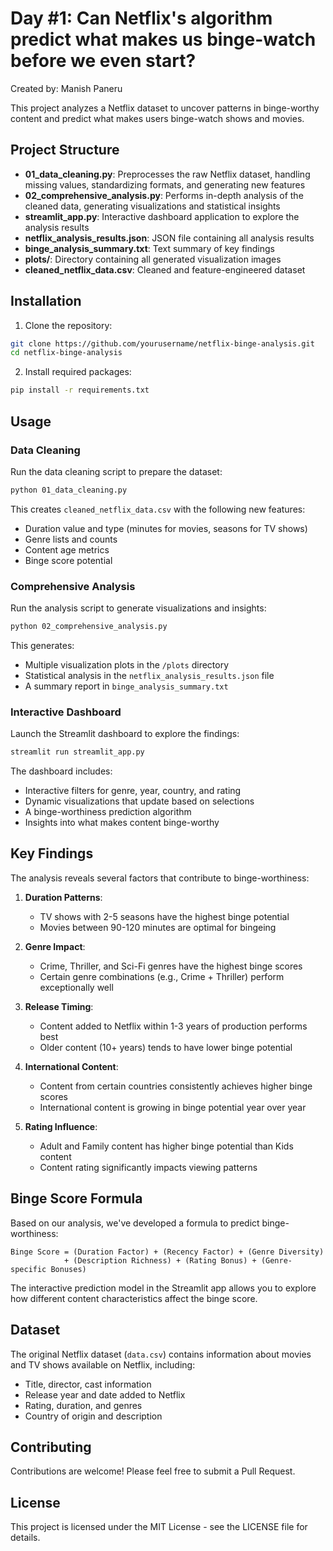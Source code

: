# Day #1: Can Netflix's algorithm predict what makes us binge-watch before we even start?

Created by: Manish Paneru

This project analyzes a Netflix dataset to uncover patterns in binge-worthy content and predict what makes users binge-watch shows and movies.

## Project Structure

- **01_data_cleaning.py**: Preprocesses the raw Netflix dataset, handling missing values, standardizing formats, and generating new features
- **02_comprehensive_analysis.py**: Performs in-depth analysis of the cleaned data, generating visualizations and statistical insights
- **streamlit_app.py**: Interactive dashboard application to explore the analysis results
- **netflix_analysis_results.json**: JSON file containing all analysis results
- **binge_analysis_summary.txt**: Text summary of key findings
- **plots/**: Directory containing all generated visualization images
- **cleaned_netflix_data.csv**: Cleaned and feature-engineered dataset

## Installation

1. Clone the repository:
```bash
git clone https://github.com/yourusername/netflix-binge-analysis.git
cd netflix-binge-analysis
```

2. Install required packages:
```bash
pip install -r requirements.txt
```

## Usage

### Data Cleaning

Run the data cleaning script to prepare the dataset:

```bash
python 01_data_cleaning.py
```

This creates `cleaned_netflix_data.csv` with the following new features:
- Duration value and type (minutes for movies, seasons for TV shows)
- Genre lists and counts
- Content age metrics
- Binge score potential

### Comprehensive Analysis

Run the analysis script to generate visualizations and insights:

```bash
python 02_comprehensive_analysis.py
```

This generates:
- Multiple visualization plots in the `/plots` directory
- Statistical analysis in the `netflix_analysis_results.json` file
- A summary report in `binge_analysis_summary.txt`

### Interactive Dashboard

Launch the Streamlit dashboard to explore the findings:

```bash
streamlit run streamlit_app.py
```

The dashboard includes:
- Interactive filters for genre, year, country, and rating
- Dynamic visualizations that update based on selections
- A binge-worthiness prediction algorithm
- Insights into what makes content binge-worthy

## Key Findings

The analysis reveals several factors that contribute to binge-worthiness:

1. **Duration Patterns**:
   - TV shows with 2-5 seasons have the highest binge potential
   - Movies between 90-120 minutes are optimal for bingeing

2. **Genre Impact**:
   - Crime, Thriller, and Sci-Fi genres have the highest binge scores
   - Certain genre combinations (e.g., Crime + Thriller) perform exceptionally well

3. **Release Timing**:
   - Content added to Netflix within 1-3 years of production performs best
   - Older content (10+ years) tends to have lower binge potential

4. **International Content**:
   - Content from certain countries consistently achieves higher binge scores
   - International content is growing in binge potential year over year

5. **Rating Influence**:
   - Adult and Family content has higher binge potential than Kids content
   - Content rating significantly impacts viewing patterns

## Binge Score Formula

Based on our analysis, we've developed a formula to predict binge-worthiness:

```
Binge Score = (Duration Factor) + (Recency Factor) + (Genre Diversity) 
            + (Description Richness) + (Rating Bonus) + (Genre-specific Bonuses)
```

The interactive prediction model in the Streamlit app allows you to explore how different content characteristics affect the binge score.

## Dataset

The original Netflix dataset (`data.csv`) contains information about movies and TV shows available on Netflix, including:
- Title, director, cast information
- Release year and date added to Netflix
- Rating, duration, and genres
- Country of origin and description

## Contributing

Contributions are welcome! Please feel free to submit a Pull Request.

## License

This project is licensed under the MIT License - see the LICENSE file for details. 